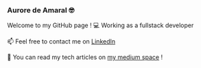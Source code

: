 ### Aurore de Amaral 🤓

Welcome to my GitHub page ! 💻 Working as a fullstack developer

📫 Feel free to contact me on [LinkedIn](https://www.linkedin.com/in/aurore-de-amaral/)

📖 You can read my tech articles on [my medium space](https://medium.deamaral.fr) !

<!--
**auroredea/auroredea** is a ✨ _special_ ✨ repository because its `README.md` (this file) appears on your GitHub profile.

Here are some ideas to get you started:

- 🔭 I’m currently working on ...
- 🌱 I’m currently learning ...
- 👯 I’m looking to collaborate on ...
- 🤔 I’m looking for help with ...
- 💬 Ask me about ...
- 📫 How to reach me: ...
- 😄 Pronouns: ...
- ⚡ Fun fact: ...
-->
